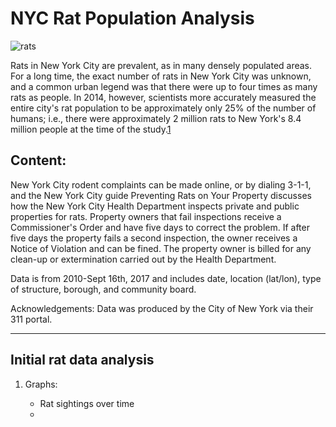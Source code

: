 # NYC Rat Population Analysis

![rats](https://github.com/tiroger/nyc_rats/blob/master/rats.png)

Rats in New York City are prevalent, as in many densely populated areas. For a long time, the exact number of rats in New York City was unknown, and a common urban legend was that there were up to four times as many rats as people. In 2014, however, scientists more accurately measured the entire city's rat population to be approximately only 25% of the number of humans; i.e., there were approximately 2 million rats to New York's 8.4 million people at the time of the study.[1](https://rss.onlinelibrary.wiley.com/doi/pdf/10.1111/j.1740-9713.2014.00764.x)

## Content:
New York City rodent complaints can be made online, or by dialing 3-1-1, and the New York City guide Preventing Rats on Your Property discusses how the New York City Health Department inspects private and public properties for rats. Property owners that fail inspections receive a Commissioner's Order and have five days to correct the problem. If after five days the property fails a second inspection, the owner receives a Notice of Violation and can be fined. The property owner is billed for any clean-up or extermination carried out by the Health Department.

Data is from 2010-Sept 16th, 2017 and includes date, location (lat/lon), type of structure, borough, and community board.

Acknowledgements:
Data was produced by the City of New York via their 311 portal.

---

## Initial rat data analysis

1. Graphs:

	- Rat sightings over time
	- 





